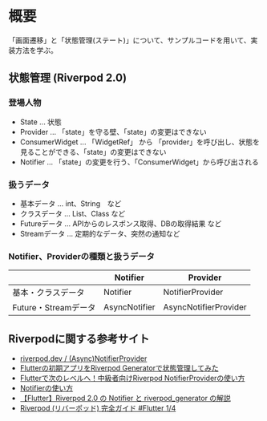 # 概要
「画面遷移」と「状態管理(ステート)」について、サンプルコードを用いて、実装方法を学ぶ。

## 状態管理 (Riverpod 2.0)
### 登場人物
* State ... 状態
* Provider ... 「state」を守る壁、「state」の変更はできない
* ConsumerWidget ... 「WidgetRef」 から 「provider」を呼び出し、状態を見ることができる、「state」の変更はできない
* Notifier ... 「state」の変更を行う、「ConsumerWidget」から呼び出される

### 扱うデータ
* 基本データ ... int、String　など
* クラスデータ ... List、Class など
* Futureデータ ... APIからのレスポンス取得、DBの取得結果 など
* Streamデータ ... 定期的なデータ、突然の通知など

### Notifier、Providerの種類と扱うデータ
| 　| Notifier | Provider |
| ---- | ---- | ---- |
| 基本・クラスデータ | Notifier | NotifierProvider |
| Future・Streamデータ | AsyncNotifier | AsyncNotifierProvider |


## Riverpodに関する参考サイト
* [riverpod.dev / (Async)NotifierProvider](https://riverpod.dev/ja/docs/providers/notifier_provider)
* [Flutterの初期アプリをRiverpod Generatorで状態管理してみた](https://dev.classmethod.jp/articles/flutter-riverpod-generator-state-management/)
* [Flutterで次のレベルへ！中級者向けRiverpod NotifierProviderの使い方](https://zenn.dev/honda9135/articles/7467922d162046#notifierprovider%E3%81%A8%E3%81%AF)
* [Notifierの使い方](https://zenn.dev/joo_hashi/books/2c6c47e3d79b63/viewer/5dd26b#%E4%BD%BF%E7%94%A8%E3%81%99%E3%82%8B%E3%83%A6%E3%83%BC%E3%82%B9%E3%82%B1%E3%83%BC%E3%82%B9)
* [【Flutter】Riverpod 2.0 の Notifier と riverpod_generator の解説](https://zenn.dev/10_tofu_01/articles/try_riverpod_generator#notifier-%E3%82%92-generate)
* [Riverpod (リバーポッド) 完全ガイド #Flutter 1/4](https://www.youtube.com/watch?v=0HVru4WtdWo&t=4s)